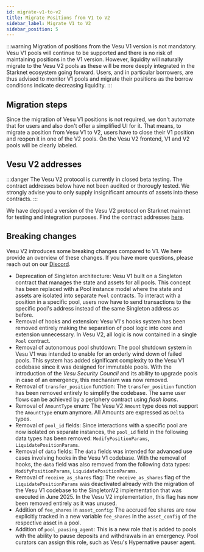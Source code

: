 ```yaml
---
id: migrate-v1-to-v2
title: Migrate Positions from V1 to V2
sidebar_label: Migrate V1 to V2
sidebar_position: 5
---
```


:::warning
Migration of positions from the Vesu V1 version is not mandatory. Vesu V1 pools will continue to be supported and there is no risk of maintaining positions in the V1 version. However, liquidity will naturally migrate to the Vesu V2 pools as these will be more deeply integrated in the Starknet ecosystem going forward. Users, and in particular borrowers, are thus advised to monitor V1 pools and migrate their positions as the borrow conditions indicate decreasing liquidity.
:::

## Migration steps

Since the migration of Vesu V1 positions is not required, we don't automate that for users and also don't offer a simplified UI for it. That means, to migrate a position from Vesu V1 to V2, users have to close their V1 position and reopen it in one of the V2 pools. On the Vesu V2 frontend, V1 and V2 pools will be clearly labeled.

## Vesu V2 addresses

:::danger
The Vesu V2 protocol is currently in closed beta testing. The contract addresses below have not been audited or thorougly tested. We strongly advise you to only supply insignificant amounts of assets into these contracts.
:::

We have deployed a version of the Vesu V2 protocol on Starknet mainnet for testing and integration purposes. Find the contract addresses [here](/docs/developers/addresses.md).

## Breaking changes

Vesu V2 introduces some breaking changes compared to V1. We here provide an overview of these changes. If you have more questions, please reach out on our [Discord](https://discord.gg/G9Gxgujj8T).

- Deprecation of Singleton architecture: Vesu V1 built on a Singleton contract that manages the state and assets for all pools. This concept has been replaced with a Pool instance model where the state and assets are isolated into separate `Pool` contracts. To interact with a position in a specific pool, users now have to send transactions to the specific pool's address instead of the same Singleton address as before.
- Removal of hooks and extension: Vesu V1's hooks system has been removed entirely making the separation of pool logic into core and extension unnecessary. In Vesu V2, all logic is now contained in a single `Pool` contract.
- Removal of autonomous pool shutdown: The pool shutdown system in Vesu V1 was intended to enable for an orderly wind down of failed pools. This system has added significant complexity to the Vesu V1 codebase since it was designed for immutable pools. With the introduction of the _Vesu Security Council_ and its ability to upgrade pools in case of an emergency, this mechanism was now removed.
- Removal of `transfer_position` function: The `transfer_position` function has been removed entirely to simplify the codebase. The same user flows can be achieved by a periphery contract using _flash loans_.
- Removal of `AmountType` enum: The Vesu V2 `Amount` type does not support the `AmountType` enum anymore. All Amounts are expressed as `Delta` types.
- Removal of `pool_id` fields: Since interactions with a specific pool are now isolated on separate instances, the `pool_id` field in the following data types has been removed: `ModifyPositionParams`, `LiquidatePositionParams`.
- Removal of `data` fields: The `data` fields was intended for advanced use cases involving hooks in the Vesu V1 codebase. With the removal of hooks, the `data` field was also removed from the following data types: `ModifyPositionParams`, `LiquidatePositionParams`.
- Removal of `receive_as_shares` flag: The `receive_as_shares` flag of the `LiquidatePositionParams` was deactivated already with the migration of the Vesu V1 codebase to the SingletonV2 implementation that was executed in June 2025. In the Vesu V2 implementation, this flag has now been removed entirely as it was unused.
- Addition of `fee_shares` in `asset_config`: The accrued fee shares are now explicitly tracked in a new variable `fee_shares` in the `asset_config` of the respective asset in a pool.
- Addition of `pool_pausing_agent`: This is a new role that is added to pools with the ability to pause deposits and withdrawals in an emergency. Pool curators can assign this role, such as Vesu's Hypernative pauser agent.
